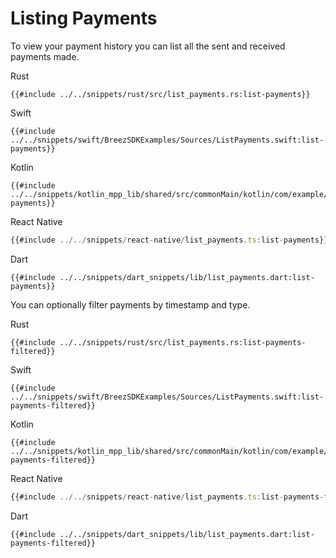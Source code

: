 # Listing Payments

To view your payment history you can list all the sent and received payments made.

<custom-tabs category="lang">
<div slot="title">Rust</div>
<section>

```rust,ignore
{{#include ../../snippets/rust/src/list_payments.rs:list-payments}}
```
</section>

<div slot="title">Swift</div>
<section>

```swift,ignore
{{#include ../../snippets/swift/BreezSDKExamples/Sources/ListPayments.swift:list-payments}}
```
</section>

<div slot="title">Kotlin</div>
<section>

```kotlin,ignore
{{#include ../../snippets/kotlin_mpp_lib/shared/src/commonMain/kotlin/com/example/kotlinmpplib/ListPayments.kt:list-payments}}
```
</section>

<div slot="title">React Native</div>
<section>

```typescript
{{#include ../../snippets/react-native/list_payments.ts:list-payments}}
```
</section>

<div slot="title">Dart</div>
<section>

```dart,ignore
{{#include ../../snippets/dart_snippets/lib/list_payments.dart:list-payments}}
```
</section>
</custom-tabs>

You can optionally filter payments by timestamp and type.

<custom-tabs category="lang">
<div slot="title">Rust</div>
<section>

```rust,ignore
{{#include ../../snippets/rust/src/list_payments.rs:list-payments-filtered}}
```
</section>

<div slot="title">Swift</div>
<section>

```swift,ignore
{{#include ../../snippets/swift/BreezSDKExamples/Sources/ListPayments.swift:list-payments-filtered}}
```
</section>

<div slot="title">Kotlin</div>
<section>

```kotlin,ignore
{{#include ../../snippets/kotlin_mpp_lib/shared/src/commonMain/kotlin/com/example/kotlinmpplib/ListPayments.kt:list-payments-filtered}}
```
</section>

<div slot="title">React Native</div>
<section>

```typescript
{{#include ../../snippets/react-native/list_payments.ts:list-payments-filtered}}
```
</section>

<div slot="title">Dart</div>
<section>

```dart,ignore
{{#include ../../snippets/dart_snippets/lib/list_payments.dart:list-payments-filtered}}
```
</section>
</custom-tabs>
